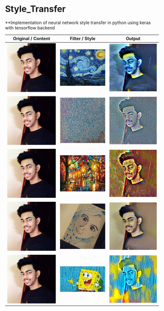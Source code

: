 # Style_Transfer

**Implementation of neural network style transfer in python using keras with tensorflow backend

| Original / Content | Filter / Style | Output |
|-------------------------|------------------------------------|--------------------------------------------|
|<img src="https://github.com/Suji04/Style_Transfer/blob/master/contents/content.jpg" width="300">|<img src="https://github.com/Suji04/Style_Transfer/blob/master/styles/style%201.jpg" width="300">|<img src="https://github.com/Suji04/Style_Transfer/blob/master/results/result%201.png" width="300">|
||||
|<img src="https://github.com/Suji04/Style_Transfer/blob/master/contents/content.jpg" width="300">|<img src="https://github.com/Suji04/Style_Transfer/blob/master/styles/style%202.jpg" width="300">|<img src="https://github.com/Suji04/Style_Transfer/blob/master/results/result%202.png" width="300">|
||||
|<img src="https://github.com/Suji04/Style_Transfer/blob/master/contents/content.jpg" width="300">|<img src="https://github.com/Suji04/Style_Transfer/blob/master/styles/style%203.jpg" width="300">|<img src="https://github.com/Suji04/Style_Transfer/blob/master/results/result%203.png" width="300">|
||||
|<img src="https://github.com/Suji04/Style_Transfer/blob/master/contents/content.jpg" width="300">|<img src="https://github.com/Suji04/Style_Transfer/blob/master/styles/style%204.jpg" width="300">|<img src="https://github.com/Suji04/Style_Transfer/blob/master/results/result%204.png" width="300">|
||||
|<img src="https://github.com/Suji04/Style_Transfer/blob/master/contents/content.jpg" width="300">|<img src="https://github.com/Suji04/Style_Transfer/blob/master/styles/style%205.jpg" width="300">|<img src="https://github.com/Suji04/Style_Transfer/blob/master/results/result%205.png" width="300">|
